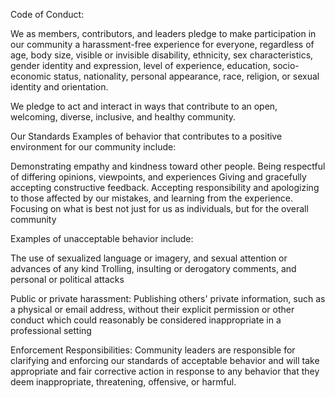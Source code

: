 Code of Conduct:

We as members, contributors, and leaders pledge to make participation in our community a harassment-free experience for everyone, regardless of age, body size, visible or invisible disability, ethnicity, sex characteristics, gender identity and expression, level of experience, education, socio-economic status, nationality, personal appearance, race, religion, or sexual identity and orientation.

We pledge to act and interact in ways that contribute to an open, welcoming, diverse, inclusive, and healthy community.

Our Standards
Examples of behavior that contributes to a positive environment for our community include:

Demonstrating empathy and kindness toward other people.
Being respectful of differing opinions, viewpoints, and experiences
Giving and gracefully accepting constructive feedback.
Accepting responsibility and apologizing to those affected by our mistakes, and learning from the experience.
Focusing on what is best not just for us as individuals, but for the overall community

Examples of unacceptable behavior include:

The use of sexualized language or imagery, and sexual attention or advances of any kind
Trolling, insulting or derogatory comments, and personal or political attacks

Public or private harassment:
Publishing others' private information, such as a physical or email address, without their explicit permission
or other conduct which could reasonably be considered inappropriate in a professional setting

Enforcement Responsibilities:
Community leaders are responsible for clarifying and enforcing our standards of acceptable behavior and will take appropriate and fair corrective action in response to any behavior that they deem inappropriate, threatening, offensive, or harmful.
